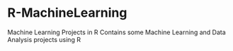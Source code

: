 # R-MachineLearning
Machine Learning Projects in R
Contains some Machine Learning and Data Analysis projects using R
